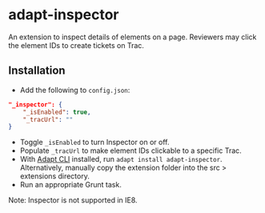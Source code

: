 # adapt-inspector

An extension to inspect details of elements on a page. Reviewers may click the element IDs to create tickets on Trac.

## Installation

* Add the following to `config.json`:
```json
"_inspector": {
	"_isEnabled": true,
	"_tracUrl": ""
}
```
* Toggle `_isEnabled` to turn Inspector on or off.
* Populate `_tracUrl` to make element IDs clickable to a specific Trac.
* With [Adapt CLI](https://github.com/adaptlearning/adapt-cli) installed, run `adapt install adapt-inspector`. Alternatively, manually copy the extension folder into the src > extensions directory.
* Run an appropriate Grunt task.

Note: Inspector is not supported in IE8.